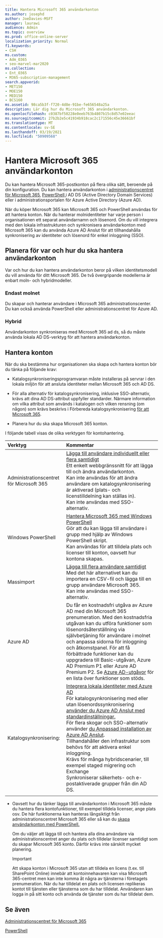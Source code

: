 ```yaml
---
title: Hantera Microsoft 365 användarkonton
ms.author: josephd
author: JoeDavies-MSFT
manager: laurawi
audience: Admin
ms.topic: overview
ms.prod: office-online-server
localization_priority: Normal
f1.keywords:
- CSH
ms.custom:
- Adm_O365
- seo-marvel-mar2020
ms.collection:
- Ent_O365
- M365-subscription-management
search.appverid:
- MET150
- MOE150
- MED150
- BCS160
ms.assetid: 98ca5b3f-f720-4d8e-91be-fe656548a25a
description: Lär dig hur du Microsoft 365 användarkonton.
ms.openlocfilehash: c0387bf50228e0eeb763b4807b15c8d57e02eeac
ms.sourcegitcommit: 27b2b2e5c41934b918cac2c171556c45e36661bf
ms.translationtype: MT
ms.contentlocale: sv-SE
ms.lasthandoff: 03/19/2021
ms.locfileid: "50909568"
---
```

# <a name="manage-microsoft-365-user-accounts"></a>Hantera Microsoft 365 användarkonton

Du kan hantera Microsoft 365-postkonton på flera olika sätt, beroende på din konfiguration. Du kan hantera användarkonton i [administrationscentret för Microsoft 365](../admin/add-users/index.yml), [PowerShell,](manage-user-accounts-and-licenses-with-microsoft-365-powershell.md)i AD DS (Active Directory Domain Services) eller i administrationsportalen för Azure Active Directory (Azure AD). 

När du köper Microsoft 365 kan Microsoft 365 och PowerShell användas för att hantera konton. När du hanterar molnidentiteter har varje person i organisationen ett separat användarnamn och lösenord. Om du vill integrera med den lokala infrastrukturen och synkronisera användarkonton med Microsoft 365 kan du använda Azure AD Anslut för att tillhandahålla synkronisering av identiteter och lösenord för enkel inloggning (SSO).
  
## <a name="plan-for-where-and-how-you-will-manage-your-user-accounts"></a>Planera för var och hur du ska hantera användarkonton

Var och hur du kan hantera användarkonton beror på vilken identitetsmodell du vill använda för ditt Microsoft 365. De två övergripande modellerna är enbart moln- och hybridmodeller.
  
### <a name="cloud-only"></a>Endast molnet

Du skapar och hanterar användare i Microsoft 365 administrationscenter. Du kan också använda PowerShell eller administrationscentret för Azure AD. 
    
### <a name="hybrid"></a>Hybrid

Användarkonton synkroniseras med Microsoft 365 ad ds, så du måste använda lokala AD DS-verktyg för att hantera användarkonton. 
    
## <a name="managing-accounts"></a>Hantera konton

När du ska bestämma hur organisationen ska skapa och hantera konton bör du tänka på följande krav:
  
- Katalogsynkroniseringsprogramvaran måste installeras på servrar i den lokala miljön för att ansluta identiteter mellan Microsoft 365 och AD DS.
    
- För alla alternativ för katalogsynkronisering, inklusive SSO-alternativ, krävs att dina AD DS-attribut uppfyller standarder. Närmare information om vilka attribut som används i katalogen och vilken rensning (om någon) som krävs beskrivs i Förbereda katalogsynkronisering [för att Microsoft 365](prepare-for-directory-synchronization.md). 
    
- Planera hur du ska skapa Microsoft 365 konton.
    
I följande tabell visas de olika verktygen för kontohantering.
    
|Verktyg|Kommentar|
|:-----|:-----|
|Administrationscentret för Microsoft 365  <br/> |[Lägga till användare individuellt eller flera samtidigt](../admin/add-users/add-users.md) <br/>  Ett enkelt webbgränssnitt för att lägga till och ändra användarkonton.  <br/>  Kan inte användas för att ändra användare om katalogsynkronisering är aktiverad (plats- och licenstilldelning kan ställas in).  <br/>  Kan inte användas med SSO-alternativ.  <br/> |
|Windows PowerShell  <br/> |[Hantera Microsoft 365 med Windows PowerShell](./manage-microsoft-365-with-microsoft-365-powershell.md) <br/>  Gör att du kan lägga till användare i grupp med hjälp av Windows PowerShell skript.  <br/>  Kan användas för att tilldela plats och licenser till konton, oavsett hur kontona skapas.  <br/> |
|Massimport  <br/> |[Lägga till flera användare samtidigt](add-several-users-at-the-same-time.md) <br/>  Med det här alternativet kan du importera en CSV-fil och lägga till en grupp användare Microsoft 365.  <br/>  Kan inte användas med SSO-alternativ.  <br/> |
|Azure AD  <br/> |Du får en kostnadsfri utgåva av Azure AD med din Microsoft 365 prenumeration. Med den kostnadsfria utgåvan kan du utföra funktioner som lösenordsåterställning via självbetjäning för användare i molnet och anpassa sidorna för inloggning och åtkomstpanel. För att få förbättrade funktioner kan du uppgradera till Basic-utgåvan, Azure AD Premium P1 eller Azure AD Premium P2. Se [Azure AD-utgåvor](/azure/active-directory/fundamentals/active-directory-whatis) för en lista över funktioner som stöds.  <br/> |
|Katalogsynkronisering:  <br/> |[Integrera lokala identiteter med Azure AD](/azure/active-directory/hybrid/whatis-hybrid-identity) <br/>  För katalogsynkronisering med eller utan lösenordssynkronisering [använder du Azure AD Anslut med standardinställningar.](/azure/active-directory/hybrid/how-to-connect-install-express)  <br/>  För flera skogar och SSO-alternativ använder [du Anpassad installation av Azure AD Anslut](/azure/active-directory/hybrid/how-to-connect-install-custom).  <br/>  Tillhandahåller den infrastruktur som behövs för att aktivera enkel inloggning.  <br/>  Krävs för många hybridscenarier, till exempel staged migrering och Exchange  <br/>  Synkroniserar säkerhets- och e-postaktiverade grupper från din AD DS.  <br/> |
|||
   
- Oavsett hur du tänker lägga till användarkonton i Microsoft 365 måste du hantera flera kontofunktioner, till exempel tilldela licenser, ange plats osv. De här funktionerna kan hanteras långsiktigt från administrationscentret Microsoft 365 eller så kan du [skapa användarkonton med PowerShell.](./create-user-accounts-with-microsoft-365-powershell.md)
    
    Om du väljer att lägga till och hantera alla dina användare via administrationscentret anger du plats och tilldelar licenser samtidigt som du skapar Microsoft 365 konto. Därför krävs inte särskilt mycket planering.
    
    > [!IMPORTANT]
    > Att skapa konton i Microsoft 365 utan att tilldela en licens (t.ex. till SharePoint Online) innebär att kontoinnehavaren kan visa Microsoft 365-centret men kan inte komma åt några av tjänsterna i företagets prenumeration. När du har tilldelat en plats och licensen replikeras kontot till tjänsten eller tjänsterna som du har tilldelat. Användaren kan logga in på sitt konto och använda de tjänster som du har tilldelat dem. 
  
## <a name="see-also"></a>Se även

[Administrationscentret för Microsoft 365](../admin/add-users/index.yml)

[PowerShell](manage-user-accounts-and-licenses-with-microsoft-365-powershell.md)